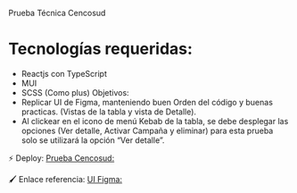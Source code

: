 

Prueba Técnica Cencosud

# Tecnologías requeridas:
- Reactjs con TypeScript
- MUI
- SCSS (Como plus)
Objetivos:
- Replicar UI de Figma, manteniendo buen Orden del código y buenas practicas. (Vistas de la tabla y
vista de Detalle).
- Al clickear en el icono de menú Kebab de la tabla, se debe desplegar las opciones (Ver detalle,
Activar Campaña y eliminar) para esta prueba solo se utilizará la opción “Ver detalle”.

⚡ Deploy: [Prueba Cencosud:](https://candid-blancmange-f363bf.netlify.app/)

🖌 Enlace referencia: [UI Figma:](https://www.figma.com/file/NdB6alpNgvWmh89XCOBpWX/Prueba-T%C3%A9cnica-Front-End?node-id=1%3A30852)